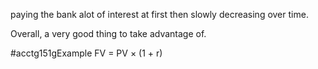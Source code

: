 paying the bank alot of interest at first then slowly decreasing over time.

Overall, a very good thing to take advantage of.

#acctg151gExample 
FV = PV $\times$ (1 + r) 
